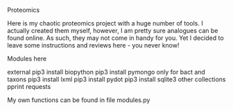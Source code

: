 Proteomics

Here is my chaotic proteomics project with a huge number of tools. I actually created  them myself, however,
 I am pretty sure analogues can be found online. As such, they may not come in handy for you. Yet I decided to leave some instructions and reviews here  - you never know!

Modules here

 external
pip3 install biopython
pip3 install pymongo
 only for bact and taxons
pip3 install lxml
pip3 install pydot
pip3 install sqlite3
 other
collections
pprint
requests

My own functions can be found in file modules.py